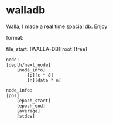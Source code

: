 # walladb
Walla, I made a real time spacial db. Enjoy

format:

file_start:
[WALLA-DB\]\[root\]\[free\]

    node:
    [depth/next_node]
        [node_info]
            [p][c * 8]
            [n][data * n]
            
    node_info:
    [pos]
        [epoch_start]
        [epoch_end]
        [average]
        [stdev]
